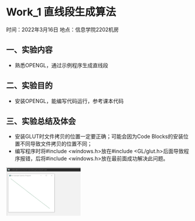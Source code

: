 # Work_1  直线段生成算法

时间：2022年3月16日
地点：信息学院2202机房


## 一、实验内容

* 熟悉OPENGL，通过示例程序生成直线段

## 二、实验目的

* 安装OPENGL，能编写代码运行，参考课本代码

## 三、实验总结及体会

* 安装GLUT时文件拷贝的位置一定要正确；可能会因为Code Blocks的安装位置不同导致文件拷贝的位置不同；
* 编写程序时将#include <windows.h>放在#include <GL/glut.h>后面导致程序报错，后将#include <windows.h>放在最前面成功解决此问题。
<img src="1.png" width="40%">